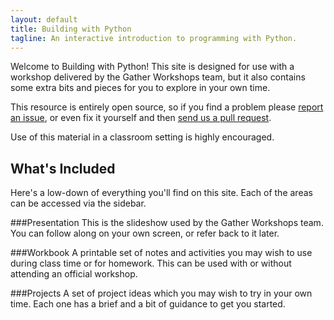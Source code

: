 ```yaml
---
layout: default
title: Building with Python
tagline: An interactive introduction to programming with Python.
---
```


Welcome to Building with Python! This site is designed for use with a workshop delivered by the Gather Workshops team, but it also contains some extra bits and pieces for you to explore in your own time.

This resource is entirely open source, so if you find a problem please [report an issue](#), or even fix it yourself and then [send us a pull request](#).

Use of this material in a classroom setting is highly encouraged.

## What's Included

Here's a low-down of everything you'll find on this site. Each of the areas can be accessed via the sidebar.

###Presentation
This is the slideshow used by the Gather Workshops team. You can follow along on your own screen, or refer back to it later.

###Workbook
A printable set of notes and activities you may wish to use during class time or for homework. This can be used with or without attending an official workshop.

###Projects
A set of project ideas which you may wish to try in your own time. Each one has a brief and a bit of guidance to get you started.

	
